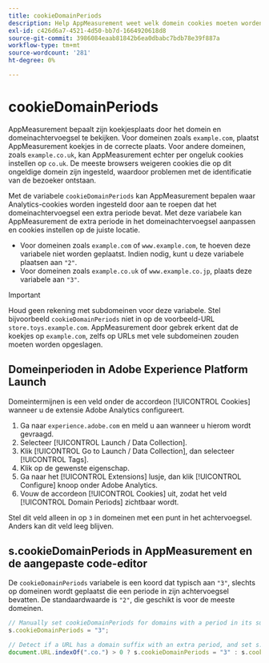 ```yaml
---
title: cookieDomainPeriods
description: Help AppMeasurement weet welk domein cookies moeten worden opgeslagen als het achtervoegsel van uw domein een punt bevat.
exl-id: c426d6a7-4521-4d50-bb7d-1664920618d8
source-git-commit: 3986084eaab81842b6ea0dbabc7bdb78e39f887a
workflow-type: tm+mt
source-wordcount: '281'
ht-degree: 0%

---
```


# cookieDomainPeriods

AppMeasurement bepaalt zijn koekjesplaats door het domein en domeinachtervoegsel te bekijken. Voor domeinen zoals `example.com`, plaatst AppMeasurement koekjes in de correcte plaats. Voor andere domeinen, zoals `example.co.uk`, kan AppMeasurement echter per ongeluk cookies instellen op `co.uk`. De meeste browsers weigeren cookies die op dit ongeldige domein zijn ingesteld, waardoor problemen met de identificatie van de bezoeker ontstaan.

Met de variabele `cookieDomainPeriods` kan AppMeasurement bepalen waar Analytics-cookies worden ingesteld door aan te roepen dat het domeinachtervoegsel een extra periode bevat. Met deze variabele kan AppMeasurement de extra periode in het domeinachtervoegsel aanpassen en cookies instellen op de juiste locatie.

* Voor domeinen zoals `example.com` of `www.example.com`, te hoeven deze variabele niet worden geplaatst. Indien nodig, kunt u deze variabele plaatsen aan `"2"`.
* Voor domeinen zoals `example.co.uk` of `www.example.co.jp`, plaats deze variabele aan `"3"`.

>[!IMPORTANT]
>
>Houd geen rekening met subdomeinen voor deze variabele. Stel bijvoorbeeld `cookieDomainPeriods` niet in op de voorbeeld-URL `store.toys.example.com`. AppMeasurement door gebrek erkent dat de koekjes op `example.com`, zelfs op URLs met vele subdomeinen zouden moeten worden opgeslagen.

## Domeinperioden in Adobe Experience Platform Launch

Domeintermijnen is een veld onder de accordeon [!UICONTROL Cookies] wanneer u de extensie Adobe Analytics configureert.

1. Ga naar `experience.adobe.com` en meld u aan wanneer u hierom wordt gevraagd.
1. Selecteer [!UICONTROL Launch / Data Collection].
1. Klik [!UICONTROL Go to Launch / Data Collection], dan selecteer [!UICONTROL Tags].
1. Klik op de gewenste eigenschap.
1. Ga naar het [!UICONTROL Extensions] lusje, dan klik [!UICONTROL Configure] knoop onder Adobe Analytics.
1. Vouw de accordeon [!UICONTROL Cookies] uit, zodat het veld [!UICONTROL Domain Periods] zichtbaar wordt.

Stel dit veld alleen in op `3` in domeinen met een punt in het achtervoegsel. Anders kan dit veld leeg blijven.

## s.cookieDomainPeriods in AppMeasurement en de aangepaste code-editor

De `cookieDomainPeriods` variabele is een koord dat typisch aan `"3"`, slechts op domeinen wordt geplaatst die een periode in zijn achtervoegsel bevatten. De standaardwaarde is `"2"`, die geschikt is voor de meeste domeinen.

```js
// Manually set cookieDomainPeriods for domains with a period in its suffix, such as www.example.co.uk
s.cookieDomainPeriods = "3";

// Detect if a URL has a domain suffix with an extra period, and set s.cookieDomainPeriods automatically
document.URL.indexOf(".co.") > 0 ? s.cookieDomainPeriods = "3" : s.cookieDomainPeriods = "2";
```
